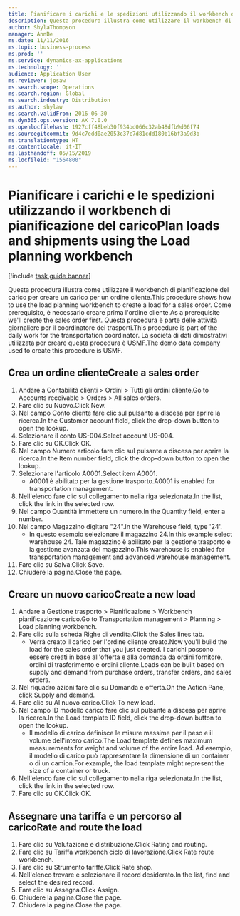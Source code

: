 ```yaml
---
title: Pianificare i carichi e le spedizioni utilizzando il workbench di pianificazione del carico
description: Questa procedura illustra come utilizzare il workbench di pianificazione del carico per creare un carico per un ordine cliente.
author: ShylaThompson
manager: AnnBe
ms.date: 11/11/2016
ms.topic: business-process
ms.prod: ''
ms.service: dynamics-ax-applications
ms.technology: ''
audience: Application User
ms.reviewer: josaw
ms.search.scope: Operations
ms.search.region: Global
ms.search.industry: Distribution
ms.author: shylaw
ms.search.validFrom: 2016-06-30
ms.dyn365.ops.version: AX 7.0.0
ms.openlocfilehash: 1927cff48beb30f934bd066c32ab48dfb9d06f74
ms.sourcegitcommit: 9d4c7edd0ae2053c37c7d81cdd180b16bf3a9d3b
ms.translationtype: HT
ms.contentlocale: it-IT
ms.lasthandoff: 05/15/2019
ms.locfileid: "1564800"
---
```

# <a name="plan-loads-and-shipments-using-the-load-planning-workbench"></a><span data-ttu-id="52e25-103">Pianificare i carichi e le spedizioni utilizzando il workbench di pianificazione del carico</span><span class="sxs-lookup"><span data-stu-id="52e25-103">Plan loads and shipments using the Load planning workbench</span></span>

[!include [task guide banner](../../includes/task-guide-banner.md)]

<span data-ttu-id="52e25-104">Questa procedura illustra come utilizzare il workbench di pianificazione del carico per creare un carico per un ordine cliente.</span><span class="sxs-lookup"><span data-stu-id="52e25-104">This procedure shows how to use the load planning workbench to create a load for a sales order.</span></span> <span data-ttu-id="52e25-105">Come prerequisito, è necessario creare prima l'ordine cliente.</span><span class="sxs-lookup"><span data-stu-id="52e25-105">As a prerequisite we'll create the sales order first.</span></span> <span data-ttu-id="52e25-106">Questa procedura è parte delle attività giornaliere per il coordinatore dei trasporti.</span><span class="sxs-lookup"><span data-stu-id="52e25-106">This procedure is part of the daily work for the transportation coordinator.</span></span> <span data-ttu-id="52e25-107">La società di dati dimostrativi utilizzata per creare questa procedura è USMF.</span><span class="sxs-lookup"><span data-stu-id="52e25-107">The demo data company used to create this procedure is USMF.</span></span>


## <a name="create-a-sales-order"></a><span data-ttu-id="52e25-108">Crea un ordine cliente</span><span class="sxs-lookup"><span data-stu-id="52e25-108">Create a sales order</span></span>
1. <span data-ttu-id="52e25-109">Andare a Contabilità clienti > Ordini > Tutti gli ordini cliente.</span><span class="sxs-lookup"><span data-stu-id="52e25-109">Go to Accounts receivable > Orders > All sales orders.</span></span>
2. <span data-ttu-id="52e25-110">Fare clic su Nuovo.</span><span class="sxs-lookup"><span data-stu-id="52e25-110">Click New.</span></span>
3. <span data-ttu-id="52e25-111">Nel campo Conto cliente fare clic sul pulsante a discesa per aprire la ricerca.</span><span class="sxs-lookup"><span data-stu-id="52e25-111">In the Customer account field, click the drop-down button to open the lookup.</span></span>
4. <span data-ttu-id="52e25-112">Selezionare il conto US-004.</span><span class="sxs-lookup"><span data-stu-id="52e25-112">Select account US-004.</span></span>
5. <span data-ttu-id="52e25-113">Fare clic su OK.</span><span class="sxs-lookup"><span data-stu-id="52e25-113">Click OK.</span></span>
6. <span data-ttu-id="52e25-114">Nel campo Numero articolo fare clic sul pulsante a discesa per aprire la ricerca.</span><span class="sxs-lookup"><span data-stu-id="52e25-114">In the Item number field, click the drop-down button to open the lookup.</span></span>
7. <span data-ttu-id="52e25-115">Selezionare l'articolo A0001.</span><span class="sxs-lookup"><span data-stu-id="52e25-115">Select item A0001.</span></span>
    * <span data-ttu-id="52e25-116">A0001 è abilitato per la gestione trasporto.</span><span class="sxs-lookup"><span data-stu-id="52e25-116">A0001 is enabled for transportation management.</span></span>  
8. <span data-ttu-id="52e25-117">Nell'elenco fare clic sul collegamento nella riga selezionata.</span><span class="sxs-lookup"><span data-stu-id="52e25-117">In the list, click the link in the selected row.</span></span>
9. <span data-ttu-id="52e25-118">Nel campo Quantità immettere un numero.</span><span class="sxs-lookup"><span data-stu-id="52e25-118">In the Quantity field, enter a number.</span></span>
10. <span data-ttu-id="52e25-119">Nel campo Magazzino digitare "24".</span><span class="sxs-lookup"><span data-stu-id="52e25-119">In the Warehouse field, type '24'.</span></span>
    * <span data-ttu-id="52e25-120">In questo esempio selezionare il magazzino 24.</span><span class="sxs-lookup"><span data-stu-id="52e25-120">In this example select warehouse 24.</span></span> <span data-ttu-id="52e25-121">Tale magazzino è abilitato per la gestione trasporto e la gestione avanzata del magazzino.</span><span class="sxs-lookup"><span data-stu-id="52e25-121">This warehouse is enabled for transportation management and advanced warehouse management.</span></span>  
11. <span data-ttu-id="52e25-122">Fare clic su Salva.</span><span class="sxs-lookup"><span data-stu-id="52e25-122">Click Save.</span></span>
12. <span data-ttu-id="52e25-123">Chiudere la pagina.</span><span class="sxs-lookup"><span data-stu-id="52e25-123">Close the page.</span></span>

## <a name="create-a-new-load"></a><span data-ttu-id="52e25-124">Creare un nuovo carico</span><span class="sxs-lookup"><span data-stu-id="52e25-124">Create a new load</span></span>
1. <span data-ttu-id="52e25-125">Andare a Gestione trasporto > Pianificazione > Workbench pianificazione carico.</span><span class="sxs-lookup"><span data-stu-id="52e25-125">Go to Transportation management > Planning > Load planning workbench.</span></span>
2. <span data-ttu-id="52e25-126">Fare clic sulla scheda Righe di vendita.</span><span class="sxs-lookup"><span data-stu-id="52e25-126">Click the Sales lines tab.</span></span>
    * <span data-ttu-id="52e25-127">Verrà creato il carico per l'ordine cliente creato.</span><span class="sxs-lookup"><span data-stu-id="52e25-127">Now you'll build the load for the sales order that you just created.</span></span> <span data-ttu-id="52e25-128">I carichi possono essere creati in base all'offerta e alla domanda da ordini fornitore, ordini di trasferimento e ordini cliente.</span><span class="sxs-lookup"><span data-stu-id="52e25-128">Loads can be built based on supply and demand from purchase orders, transfer orders, and sales orders.</span></span>  
3. <span data-ttu-id="52e25-129">Nel riquadro azioni fare clic su Domanda e offerta.</span><span class="sxs-lookup"><span data-stu-id="52e25-129">On the Action Pane, click Supply and demand.</span></span>
4. <span data-ttu-id="52e25-130">Fare clic su Al nuovo carico.</span><span class="sxs-lookup"><span data-stu-id="52e25-130">Click To new load.</span></span>
5. <span data-ttu-id="52e25-131">Nel campo ID modello carico fare clic sul pulsante a discesa per aprire la ricerca.</span><span class="sxs-lookup"><span data-stu-id="52e25-131">In the Load template ID field, click the drop-down button to open the lookup.</span></span>
    * <span data-ttu-id="52e25-132">Il modello di carico definisce le misure massime per il peso e il volume dell'intero carico.</span><span class="sxs-lookup"><span data-stu-id="52e25-132">The Load template defines maximum measurements for weight and volume of the entire load.</span></span> <span data-ttu-id="52e25-133">Ad esempio, il modello di carico può rappresentare la dimensione di un container o di un camion.</span><span class="sxs-lookup"><span data-stu-id="52e25-133">For example, the load template might represent the size of a container or truck.</span></span>  
6. <span data-ttu-id="52e25-134">Nell'elenco fare clic sul collegamento nella riga selezionata.</span><span class="sxs-lookup"><span data-stu-id="52e25-134">In the list, click the link in the selected row.</span></span>
7. <span data-ttu-id="52e25-135">Fare clic su OK.</span><span class="sxs-lookup"><span data-stu-id="52e25-135">Click OK.</span></span>

## <a name="rate-and-route-the-load"></a><span data-ttu-id="52e25-136">Assegnare una tariffa e un percorso al carico</span><span class="sxs-lookup"><span data-stu-id="52e25-136">Rate and route the load</span></span>
1. <span data-ttu-id="52e25-137">Fare clic su Valutazione e distribuzione.</span><span class="sxs-lookup"><span data-stu-id="52e25-137">Click Rating and routing.</span></span>
2. <span data-ttu-id="52e25-138">Fare clic su Tariffa workbench ciclo di lavorazione.</span><span class="sxs-lookup"><span data-stu-id="52e25-138">Click Rate route workbench.</span></span>
3. <span data-ttu-id="52e25-139">Fare clic su Strumento tariffe.</span><span class="sxs-lookup"><span data-stu-id="52e25-139">Click Rate shop.</span></span>
4. <span data-ttu-id="52e25-140">Nell'elenco trovare e selezionare il record desiderato.</span><span class="sxs-lookup"><span data-stu-id="52e25-140">In the list, find and select the desired record.</span></span>
5. <span data-ttu-id="52e25-141">Fare clic su Assegna.</span><span class="sxs-lookup"><span data-stu-id="52e25-141">Click Assign.</span></span>
6. <span data-ttu-id="52e25-142">Chiudere la pagina.</span><span class="sxs-lookup"><span data-stu-id="52e25-142">Close the page.</span></span>
7. <span data-ttu-id="52e25-143">Chiudere la pagina.</span><span class="sxs-lookup"><span data-stu-id="52e25-143">Close the page.</span></span>

